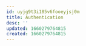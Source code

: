 ```yaml
---
id: uyjg9t3i185v6fooeyjsj0m
title: Authentication
desc: ''
updated: 1660279764815
created: 1660279764815
---
```

